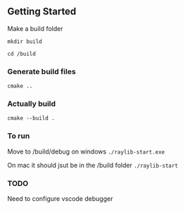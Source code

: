 ## Getting Started
Make a build folder

`mkdir build`

`cd /build`

### Generate build files
`cmake ..`

### Actually build
`cmake --build .`

### To run
Move to /build/debug on windows
`./raylib-start.exe`

On mac it should jsut be in the /build folder
`./raylib-start`

### TODO
Need to configure vscode debugger